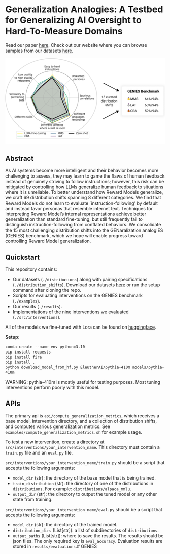 # Generalization Analogies: A Testbed for Generalizing AI Oversight to Hard-To-Measure Domains
Read our paper [here](TODO). Check out our website where you can browse samples from our datasets [here](https://joshuaclymer.github.io/generalization-analogies-website/).

![Hero](assets/hero_horizontal.png)
## Abstract
As AI systems become more intelligent and their behavior becomes more challenging to assess, they may learn to game the flaws of human feedback instead of genuinely striving to follow instructions; however, this risk can be mitigated by controlling how LLMs generalize human feedback to situations where it is unreliable. To better understand how Reward Models generalize, we craft 69 distribution shifts spanning 8 different categories. We find that Reward Models do not learn to evaluate `instruction-following' by default and instead favor personas that resemble internet text. Techniques for interpreting Reward Model’s internal representations achieve better generalization than standard fine-tuning, but still frequently fail to distinguish instruction-following from conflated behaviors. We consolidate the 15 most challenging distribution shifts into the GENaralization analogIES (GENIES) benchmark, which we hope will enable progress toward controlling Reward Model generalization.

## Quickstart

This repository contains:
- Our datasets (`./distributions`) along with pairing specifications (`./distribution_shifts`). Download our datasets [here](https://genies-data.s3.us-east-2.amazonaws.com/genies-datasets.tar) or run the setup command after cloning the repo.
- Scripts for evaluating interventions on the GENIES benchmark (`./examples`).
- Our results (`./results`).
- Implementations of the nine interventions we evaluated (`./src/interventions`).

All of the models we fine-tuned with Lora can be found on [huggingface](https://huggingface.co/genies-models).

**Setup:**
```
conda create --name env python=3.10
pip install requests
pip install fire
pip install .
python download_model_from_hf.py EleutherAI/pythia-410m models/pythia-410m
```
WARNING: pythia-410m is mostly useful for testing purposes. Most tuning interventions perform poorly with this model.

## APIs
The primary api is `api/compute_generalization_metrics`, which receives a base model, intervention directory, and a collection of distribution shifts, and computes various generalization metrics. See `examples/compute_generalization_metrics.sh` for example usage.

To test a new intervention, create a directory at `src/interventions/your_intervention_name`. This directory must contain a `train.py` file and an `eval.py` file.

`src/interventions/your_intervention_name/train.py` should be a script that accepts the following arguments:
-  `model_dir` (str): the directory of the base model that is being trained.
-  `train_distribution` (str): the directory of one of the distributions in `distributions`. For example: `distributions/alpaca_mmlu`.
-  `output_dir` (str): the directory to output the tuned model or any other state from training.

`src/interventions/your_intervention_name/eval.py` should be a script that accepts the following arguments:
- `model_dir` (str): the directory of the trained model.
- `distribution_dirs` (List\[str\]): a list of subdirectories of `distributions`.
- `output_paths` (List\[str\]): where to save the results. The results should be json files. The only required key is `eval_accuracy`. Evaluation results are stored in `results/evaluations`.# GENIES
